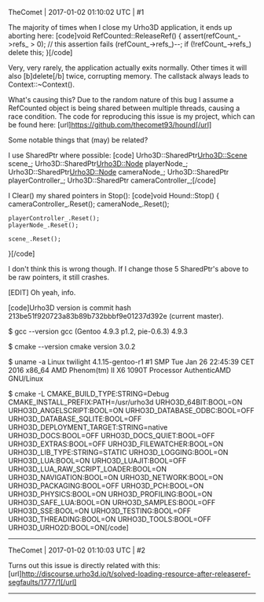 TheComet | 2017-01-02 01:10:02 UTC | #1

The majority of times when I close my Urho3D application, it ends up aborting here:
[code]void RefCounted::ReleaseRef()
{
    assert(refCount_->refs_ > 0); // this assertion fails
    (refCount_->refs_)--;
    if (!refCount_->refs_)
        delete this;
}[/code]

Very, very rarely, the application actually exits normally. Other times it will also [b]delete[/b] twice, corrupting memory. The callstack always leads to Context::~Context().

What's causing this? Due to the random nature of this bug I assume a RefCounted object is being shared between multiple threads, causing a race condition. The code for reproducing this issue is my project, which can be found here: [url]https://github.com/thecomet93/hound[/url]

Some notable things that (may) be related?

I use SharedPtr where possible:
[code]	Urho3D::SharedPtr<Urho3D::Scene> scene_;
	Urho3D::SharedPtr<Urho3D::Node> playerNode_;
	Urho3D::SharedPtr<Urho3D::Node> cameraNode_;
	Urho3D::SharedPtr<PlayerController> playerController_;
	Urho3D::SharedPtr<CameraController> cameraController_;[/code]

I Clear() my shared pointers in Stop():
[code]void Hound::Stop()
{
	cameraController_.Reset();
	cameraNode_.Reset();

	playerController_.Reset();
	playerNode_.Reset();

	scene_.Reset();
}[/code]

I don't think this is wrong though. If I change those 5 SharedPtr's above to be raw pointers, it still crashes.

[EDIT] Oh yeah, info.

[code]Urho3D version is commit hash 213be51f920723a83b89b732bbbf9e01237d392e (current master).

$ gcc --version
gcc (Gentoo 4.9.3 p1.2, pie-0.6.3) 4.9.3

$ cmake --version
cmake version 3.0.2

$ uname -a
Linux twilight 4.1.15-gentoo-r1 #1 SMP Tue Jan 26 22:45:39 CET 2016 x86_64 AMD Phenom(tm) II X6 1090T Processor AuthenticAMD GNU/Linux

$ cmake -L
CMAKE_BUILD_TYPE:STRING=Debug
CMAKE_INSTALL_PREFIX:PATH=/usr/urho3d
URHO3D_64BIT:BOOL=ON
URHO3D_ANGELSCRIPT:BOOL=ON
URHO3D_DATABASE_ODBC:BOOL=OFF
URHO3D_DATABASE_SQLITE:BOOL=OFF
URHO3D_DEPLOYMENT_TARGET:STRING=native
URHO3D_DOCS:BOOL=OFF
URHO3D_DOCS_QUIET:BOOL=OFF
URHO3D_EXTRAS:BOOL=OFF
URHO3D_FILEWATCHER:BOOL=ON
URHO3D_LIB_TYPE:STRING=STATIC
URHO3D_LOGGING:BOOL=ON
URHO3D_LUA:BOOL=ON
URHO3D_LUAJIT:BOOL=OFF
URHO3D_LUA_RAW_SCRIPT_LOADER:BOOL=ON
URHO3D_NAVIGATION:BOOL=ON
URHO3D_NETWORK:BOOL=ON
URHO3D_PACKAGING:BOOL=OFF
URHO3D_PCH:BOOL=ON
URHO3D_PHYSICS:BOOL=ON
URHO3D_PROFILING:BOOL=ON
URHO3D_SAFE_LUA:BOOL=ON
URHO3D_SAMPLES:BOOL=OFF
URHO3D_SSE:BOOL=ON
URHO3D_TESTING:BOOL=OFF
URHO3D_THREADING:BOOL=ON
URHO3D_TOOLS:BOOL=OFF
URHO3D_URHO2D:BOOL=ON[/code]

-------------------------

TheComet | 2017-01-02 01:10:03 UTC | #2

Turns out this issue is directly related with this: [url]http://discourse.urho3d.io/t/solved-loading-resource-after-releaseref-segfaults/1777/1[/url]

-------------------------

